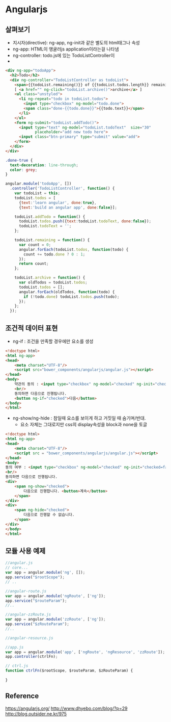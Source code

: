 # Angularjs

## 살펴보기
- 지시자(directive): ng-app, ng-init과 같은 별도의 html태그나 속성
- ng-app: HTML이 앵귤러js application이라는걸 나타냄
- ng-controller: todo.js에 있는 TodoListController이
- 

```html
<div ng-app="todoApp">
  <h2>Todo</h2>
  <div ng-controller="TodoListController as todoList">
    <span>{{todoList.remaining()}} of {{todoList.todos.length}} remaining</span>
    [ <a href="" ng-click="todoList.archive()">archive</a> ]
    <ul class="unstyled">
      <li ng-repeat="todo in todoList.todos">
        <input type="checkbox" ng-model="todo.done">
        <span class="done-{{todo.done}}">{{todo.text}}</span>
      </li>
    </ul>
    <form ng-submit="todoList.addTodo()">
      <input type="text" ng-model="todoList.todoText"  size="30"
             placeholder="add new todo here">
      <input class="btn-primary" type="submit" value="add">
    </form>
  </div>
</div>
```

```css
.done-true {
  text-decoration: line-through;
  color: grey;
}
```

```javascript
angular.module('todoApp', [])
  .controller('TodoListController', function() {
    var todoList = this;
    todoList.todos = [
      {text:'learn angular', done:true},
      {text:'build an angular app', done:false}];

    todoList.addTodo = function() {
      todoList.todos.push({text:todoList.todoText, done:false});
      todoList.todoText = '';
    };

    todoList.remaining = function() {
      var count = 0;
      angular.forEach(todoList.todos, function(todo) {
        count += todo.done ? 0 : 1;
      });
      return count;
    };

    todoList.archive = function() {
      var oldTodos = todoList.todos;
      todoList.todos = [];
      angular.forEach(oldTodos, function(todo) {
        if (!todo.done) todoList.todos.push(todo);
      });
    };
  });
```

## 조건적 데이터 표현
- ng-if : 조건을 만족할 경우에만 요소를 생성
```html
<!doctype html>
<html ng-app>
<head>
    <meta charset="UTF-8"/>
    <script src="bower_components/angularjs/angular.js"></script>
</head>
<body>
    약관의 동의 : <input type="checkbox" ng-model="checked" ng-init="checked=false"/>
    <br/>
    동의하면 다음으로 진행됩니다.
    <button ng-if="checked">다음</button>
</body>
</html>
```

- ng-show/ng-hide : 참일때 요소를 보이게 하고 거짓일 때 숨기며/반대.
    + 요소 자체는 그대로지만 css의 display속성을 block과 none을 토글
```html
<!doctype html>
<html ng-app>
<head>
    <meta charset="UTF-8"/>
    <script src = "bower_components/angularjs/angular.js"></script>
</head>
<body>
동의 여부 : <input type="checkbox" ng-model="checked" ng-init="checked=false"/>
<br/>
동의하면 다음으로 진행됩니다.
<div>
    <span ng-show="checked">
        다음으로 진행합니다. <button>계속</button>
    </span>
</div>
<div>
    <span ng-hide="checked">
        다음으로 진행할 수 없습니다.
    </span>
</div>
</body>
</html>
```


## 모듈 사용 예제
```javascript
//angular.js
// core...
var app = angular.module('ng', []);
app.service("$rootScope");
// ..

//angular-route.js
var app = angular.module('ngRoute', ['ng']);
app.service("$routeParam");
//..

//angular-zzRoute.js
var app = angular.module('zzRoute', ['ng']);
app.service("$zRouteParam");
//..

//angular-resource.js

//app.js
var app = angular.module('app', ['ngRoute', 'ngResource', 'zzRoute']);
app.controller(ctrlFn);

// ctrl.js
function ctrlFn($rootScope, $routeParam, $zRouteParam) {
  
}
```

## Reference
https://angularjs.org/
http://www.dhyebo.com/blog/?p=29
http://blog.outsider.ne.kr/975
